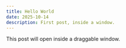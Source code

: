 ```yaml
---
title: Hello World
date: 2025-10-14
description: First post, inside a window.
---
```


This post will open inside a draggable window.

